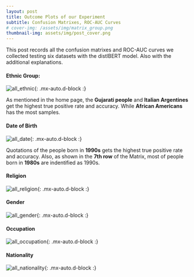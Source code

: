 ```yaml
---
layout: post
title: Outcome Plots of our Experiment
subtitle: Confusion Matrixes, ROC-AUC Curves
# cover-img: /assets/img/matrix_group.png
thumbnail-img: assets/img/post_cover.png
---
```


This post records all the confusion matrixes and ROC-AUC curves we collected testing six datasets with the distlBERT model.
Also with the additional explanations.

#### Ethnic Group:

![all_ethnic](../plots/all_ethnic.png){: .mx-auto.d-block :}

As mentioned in the home page, the **Gujarati people** and **Italian Argentines** get the highest true positive rate and accuracy. While **African Americans** has the most samples.

#### Date of Birth

![all_date](../plots/all_date.png){: .mx-auto.d-block :}

Quotations of the people born in **1990s** gets the highest true positive rate and accuracy. Also, as shown in the **7th row** of the Matrix, most of people born in **1980s** are indentified as 1990s.

#### Religion

![all_religion](../plots/all_religion.png){: .mx-auto.d-block :}



#### Gender

![all_gender](../plots/all_gender.png){: .mx-auto.d-block :}

#### Occupation

![all_occupation](../plots/all_occupation.png){: .mx-auto.d-block :}

#### Nationality

![all_nationality](../plots/all_nationality.png){: .mx-auto.d-block :}